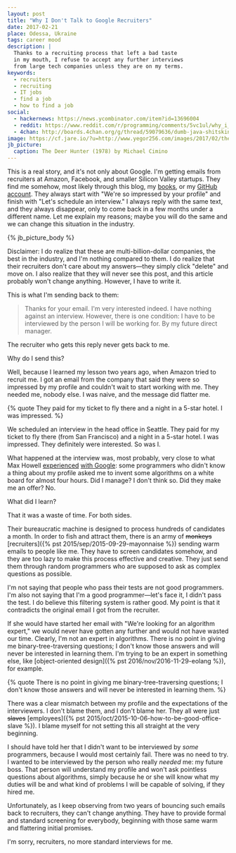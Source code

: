 ```yaml
---
layout: post
title: "Why I Don't Talk to Google Recruiters"
date: 2017-02-21
place: Odessa, Ukraine
tags: career mood
description: |
  Thanks to a recruiting process that left a bad taste
  in my mouth, I refuse to accept any further interviews
  from large tech companies unless they are on my terms.
keywords:
  - recruiters
  - recruiting
  - IT jobs
  - find a job
  - how to find a job
social:
  - hackernews: https://news.ycombinator.com/item?id=13696004
  - reddit: https://www.reddit.com/r/programming/comments/5vc1ul/why_i_dont_talk_to_google_recruiters/
  - 4chan: http://boards.4chan.org/g/thread/59079636/dumb-java-shitskin-gets-buttblasted-because-job
image: https://cf.jare.io/?u=http://www.yegor256.com/images/2017/02/the-deer-hunter.jpg
jb_picture:
  caption: The Deer Hunter (1978) by Michael Cimino
---
```


This is a real story, and it's not only about Google. I'm getting emails from recruiters
at Amazon, Facebook, and smaller Silicon Valley startups. They
find me somehow, most likely through this blog, my
[books](/books.html), or my [GitHub account](https://github.com/yegor256).
They always start with "We're so impressed by your profile" and finish with
"Let's schedule an interview." I always reply with the same text, and they
always disappear, only to come back in a few months under a different name.
Let me explain my reasons; maybe you will do the same and we can change
this situation in the industry.

<!--more-->

{% jb_picture_body %}

Disclaimer: I do realize that these are multi-billion-dollar companies, the best
in the industry, and I'm nothing compared to them.
I do realize that their recruiters don't care about my answers&mdash;they
simply click "delete" and move on. I also realize that they will never see
this post, and this article probably won't change anything. However,
I have to write it.

This is what I'm sending back to them:

> Thanks for your email. I'm very interested indeed. I have nothing against
an interview. However, there is one condition: I have to be interviewed by the
person I will be working for. By my future direct manager.

The recruiter who gets this reply never gets back to me.

Why do I send this?

Well, because I learned my lesson two years ago,
when Amazon tried to recruit me. I got an email from the company
that said they were so impressed by my profile and couldn't wait
to start working with me. They needed me, nobody else. I was naive, and the
message did flatter me.

{% quote They paid for my ticket to fly there and a night in a 5-star hotel. I was impressed. %}

We scheduled an interview in the head office in Seattle. They paid for my ticket to fly
there (from San Francisco) and a night in a 5-star hotel. I was impressed. They definitely were
interested. So was I.

What happened at the interview was, most probably, very close to what
Max Howell [experienced](https://twitter.com/mxcl/status/608682016205344768)
[with Google](https://news.ycombinator.com/item?id=9695102):
some programmers who didn't know a thing about my profile
asked me to invent some algorithms on a white board for almost
four hours. Did I manage? I don't think so. Did they make me an offer? No.

What did I learn?

That it was a waste of time. For both sides.

Their bureaucratic machine is designed to process hundreds of candidates
a month. In order to fish and attract them, there is an army of
<del>monkeys</del>
[recruiters]({% pst 2015/sep/2015-09-29-mayonnaise %})
sending warm emails to people like me.
They have to screen candidates somehow, and they are too lazy to make this
process effective and creative. They just send them through random
programmers who are supposed to ask as complex questions as possible.

I'm not saying that people who pass their tests are not good programmers.
I'm also not saying that I'm a good programmer&mdash;let's face it,
I didn't pass the test. I do believe this filtering system is rather good.
My point is that it contradicts the original email I got from the recruiter.

If she would have started her email with "We're looking for an algorithm
expert," we would never have gotten any further and would not have wasted our time.
Clearly, I'm not an expert in algorithms. There is no point in giving
me binary-tree-traversing questions; I don't know those answers
and will never be interested in learning them. I'm trying to be an expert
in something else, like [object-oriented design]({% pst 2016/nov/2016-11-29-eolang %}),
for example.

{% quote There is no point in giving me binary-tree-traversing questions; I don't know those answers and will never be interested in learning them. %}

There was a clear mismatch between my profile and the expectations of
the interviewers. I don't blame them, and I don't blame her. They
all were just <del>slaves</del>
[employees]({% pst 2015/oct/2015-10-06-how-to-be-good-office-slave %}). I blame myself for not setting
this all straight at the very beginning.

I should have told her that I didn't want to be interviewed by _some_
programmers, because I would most certainly fail. There was no need to try. I wanted to be interviewed
by the person who really _needed_ me: my future boss. That person will
understand my profile and won't ask pointless questions about algorithms, simply because
he or she will know what my duties will be and what kind of problems
I will be capable of solving, if they hired me.

Unfortunately, as I keep observing from two years of bouncing
such emails back to recruiters, they can't change anything. They have
to provide formal and standard screening for everybody, beginning with
those same warm and flattering initial promises.

I'm sorry, recruiters, no more standard interviews for me.
